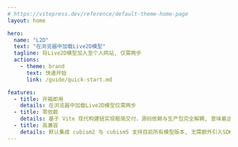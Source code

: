```yaml
---
# https://vitepress.dev/reference/default-theme-home-page
layout: home

hero:
  name: "L2D"
  text: "在浏览器中加载Live2D模型"
  tagline: 将Live2D模型加入至个人网站, 仅需两步
  actions:
    - theme: brand
      text: 快速开始
      link: /guide/quick-start.md

features:
  - title: 开箱即用
    details: 在浏览器中加载Live2D模型仅需两步
  - title: 零依赖
    details: 基于 Vite 现代构建链实现极简交付，源码依赖与生产包完全解耦, 意味着这是一个可以被独立使用的纯js文件
  - title: 高兼容
    details: 默认集成 cubism2 与 cubism5 支持目前所有模型版本, 无需额外引入SDK
---
```


<style>
:root {
  --vp-home-hero-name-color: transparent;
  --vp-home-hero-name-background: -webkit-linear-gradient(120deg, #bd34fe 30%, #41d1ff);
  --vp-home-hero-image-background-image: linear-gradient(-45deg,rgba(131, 222, 253, 0.6) 50%, #47caff 50%);
  --vp-home-hero-image-filter: blur(44px);
  .image-bg{
    z-index: -1;
  }
}

@media (min-width: 640px) {
  :root {
    --vp-home-hero-image-filter: blur(56px);
  }
}

@media (min-width: 960px) {
  :root {
    --vp-home-hero-image-filter: blur(68px);
  }
}
</style>
